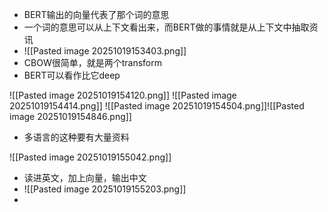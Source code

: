 
- BERT输出的向量代表了那个词的意思
- 一个词的意思可以从上下文看出来，而BERT做的事情就是从上下文中抽取资讯
- ![[Pasted image 20251019153403.png]]
- CBOW很简单，就是两个transform
- BERT可以看作比它deep

![[Pasted image 20251019154120.png]]
![[Pasted image 20251019154414.png]]
![[Pasted image 20251019154504.png]]![[Pasted image 20251019154846.png]]
- 多语言的这种要有大量资料

![[Pasted image 20251019155042.png]]
- 读进英文，加上向量，输出中文
- ![[Pasted image 20251019155203.png]]
- 